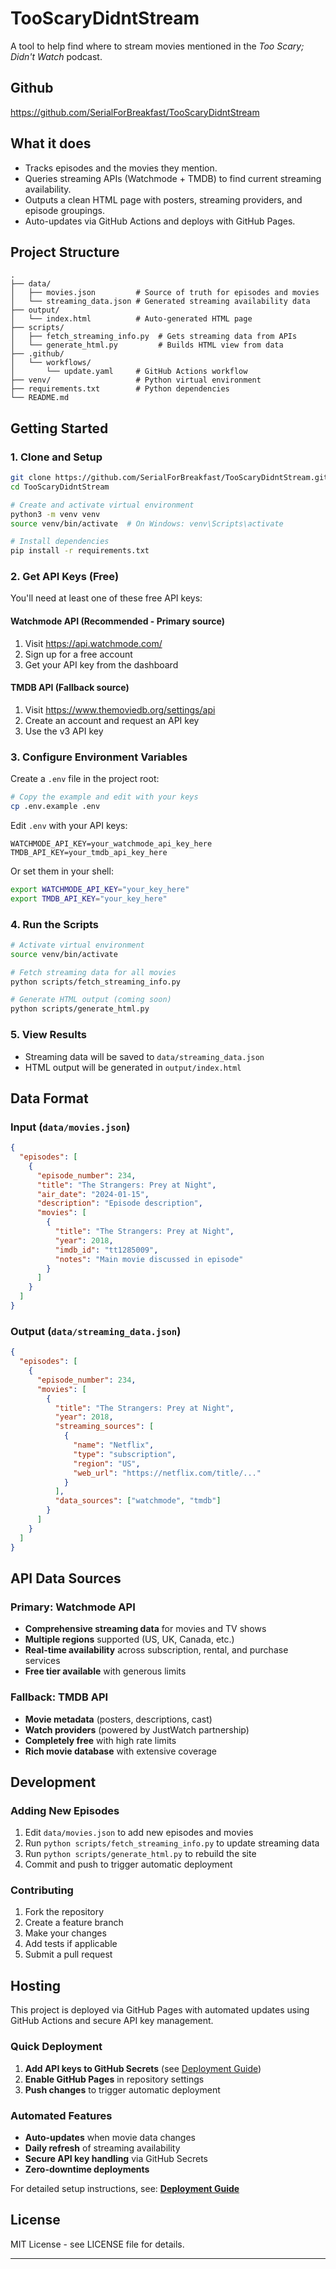 
# TooScaryDidntStream

A tool to help find where to stream movies mentioned in the *Too Scary; Didn't Watch* podcast.

## Github
https://github.com/SerialForBreakfast/TooScaryDidntStream

## What it does

- Tracks episodes and the movies they mention.
- Queries streaming APIs (Watchmode + TMDB) to find current streaming availability.
- Outputs a clean HTML page with posters, streaming providers, and episode groupings.
- Auto-updates via GitHub Actions and deploys with GitHub Pages.

## Project Structure

```
.
├── data/
│   ├── movies.json         # Source of truth for episodes and movies
│   └── streaming_data.json # Generated streaming availability data
├── output/
│   └── index.html          # Auto-generated HTML page
├── scripts/
│   ├── fetch_streaming_info.py  # Gets streaming data from APIs
│   └── generate_html.py         # Builds HTML view from data
├── .github/
│   └── workflows/
│       └── update.yaml     # GitHub Actions workflow
├── venv/                   # Python virtual environment
├── requirements.txt        # Python dependencies
└── README.md
```

## Getting Started

### 1. Clone and Setup

```bash
git clone https://github.com/SerialForBreakfast/TooScaryDidntStream.git
cd TooScaryDidntStream

# Create and activate virtual environment
python3 -m venv venv
source venv/bin/activate  # On Windows: venv\Scripts\activate

# Install dependencies
pip install -r requirements.txt
```

### 2. Get API Keys (Free)

You'll need at least one of these free API keys:

#### Watchmode API (Recommended - Primary source)
1. Visit https://api.watchmode.com/
2. Sign up for a free account
3. Get your API key from the dashboard

#### TMDB API (Fallback source)
1. Visit https://www.themoviedb.org/settings/api
2. Create an account and request an API key
3. Use the v3 API key

### 3. Configure Environment Variables

Create a `.env` file in the project root:

```bash
# Copy the example and edit with your keys
cp .env.example .env
```

Edit `.env` with your API keys:
```
WATCHMODE_API_KEY=your_watchmode_api_key_here
TMDB_API_KEY=your_tmdb_api_key_here
```

Or set them in your shell:
```bash
export WATCHMODE_API_KEY="your_key_here"
export TMDB_API_KEY="your_key_here"
```

### 4. Run the Scripts

```bash
# Activate virtual environment
source venv/bin/activate

# Fetch streaming data for all movies
python scripts/fetch_streaming_info.py

# Generate HTML output (coming soon)
python scripts/generate_html.py
```

### 5. View Results

- Streaming data will be saved to `data/streaming_data.json`
- HTML output will be generated in `output/index.html`

## Data Format

### Input (`data/movies.json`)
```json
{
  "episodes": [
    {
      "episode_number": 234,
      "title": "The Strangers: Prey at Night",
      "air_date": "2024-01-15",
      "description": "Episode description",
      "movies": [
        {
          "title": "The Strangers: Prey at Night",
          "year": 2018,
          "imdb_id": "tt1285009",
          "notes": "Main movie discussed in episode"
        }
      ]
    }
  ]
}
```

### Output (`data/streaming_data.json`)
```json
{
  "episodes": [
    {
      "episode_number": 234,
      "movies": [
        {
          "title": "The Strangers: Prey at Night",
          "year": 2018,
          "streaming_sources": [
            {
              "name": "Netflix",
              "type": "subscription",
              "region": "US",
              "web_url": "https://netflix.com/title/..."
            }
          ],
          "data_sources": ["watchmode", "tmdb"]
        }
      ]
    }
  ]
}
```

## API Data Sources

### Primary: Watchmode API
- **Comprehensive streaming data** for movies and TV shows
- **Multiple regions** supported (US, UK, Canada, etc.)
- **Real-time availability** across subscription, rental, and purchase services
- **Free tier available** with generous limits

### Fallback: TMDB API
- **Movie metadata** (posters, descriptions, cast)
- **Watch providers** (powered by JustWatch partnership)
- **Completely free** with high rate limits
- **Rich movie database** with extensive coverage

## Development

### Adding New Episodes

1. Edit `data/movies.json` to add new episodes and movies
2. Run `python scripts/fetch_streaming_info.py` to update streaming data
3. Run `python scripts/generate_html.py` to rebuild the site
4. Commit and push to trigger automatic deployment

### Contributing

1. Fork the repository
2. Create a feature branch
3. Make your changes
4. Add tests if applicable
5. Submit a pull request

## Hosting

This project is deployed via GitHub Pages with automated updates using GitHub Actions and secure API key management.

### Quick Deployment
1. **Add API keys to GitHub Secrets** (see [Deployment Guide](docs/DEPLOYMENT.md))
2. **Enable GitHub Pages** in repository settings
3. **Push changes** to trigger automatic deployment

### Automated Features
- **Auto-updates** when movie data changes
- **Daily refresh** of streaming availability
- **Secure API key handling** via GitHub Secrets
- **Zero-downtime deployments** 

For detailed setup instructions, see: **[Deployment Guide](docs/DEPLOYMENT.md)**

## License

MIT License - see LICENSE file for details.

---
